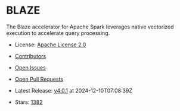 # BLAZE

The Blaze accelerator for Apache Spark leverages native vectorized execution to accelerate query processing.
- License: [Apache License 2.0](https://spdx.org/licenses/Apache-2.0.html)

- [Contributors](https://github.com/kwai/blaze/graphs/contributors)
- [Open Issues](https://github.com/kwai/blaze/issues?q=sort%3Aupdated-desc+is%3Aissue+is%3Aopen)
- [Open Pull Requests](https://github.com/kwai/blaze/pulls?q=sort%3Aupdated-desc+is%3Apr+is%3Aopen)
- Latest Release: [v4.0.1](https://github.com/kwai/blaze/releases/tag/v4.0.1) at 2024-12-10T07:08:39Z

- Stars: [1382](https://github.com/kwai/blaze/stargazers)

